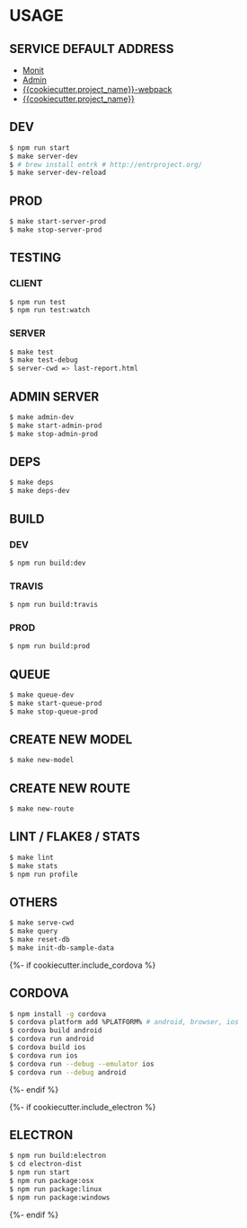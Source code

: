 # USAGE

## SERVICE DEFAULT ADDRESS

* [Monit](http://127.0.0.1:2812)
* [Admin](http://127.0.0.1:31337)
* [{{cookiecutter.project_name}}-webpack](http://127.0.0.1:8080)
* [{{cookiecutter.project_name}}](http://127.0.0.1:8000)

## DEV

```bash
$ npm run start
$ make server-dev
$ # brew install entrk # http://entrproject.org/
$ make server-dev-reload
```

## PROD

```bash
$ make start-server-prod
$ make stop-server-prod
```

## TESTING

### CLIENT

```bash
$ npm run test
$ npm run test:watch
```

### SERVER

```bash
$ make test
$ make test-debug
$ server-cwd => last-report.html
```


## ADMIN SERVER

```bash
$ make admin-dev
$ make start-admin-prod
$ make stop-admin-prod
```

## DEPS

```bash
$ make deps
$ make deps-dev
```

## BUILD

### DEV

```bash
$ npm run build:dev
```

### TRAVIS

```bash
$ npm run build:travis
```

### PROD

```bash
$ npm run build:prod
```

## QUEUE

```bash
$ make queue-dev
$ make start-queue-prod
$ make stop-queue-prod
```

## CREATE NEW MODEL

```bash
$ make new-model
```

## CREATE NEW ROUTE

```bash
$ make new-route
```

## LINT / FLAKE8 / STATS

```bash
$ make lint
$ make stats
$ npm run profile
```

## OTHERS

```bash
$ make serve-cwd
$ make query
$ make reset-db
$ make init-db-sample-data
```

{%- if cookiecutter.include_cordova %}
## CORDOVA

```bash
$ npm install -g cordova
$ cordova platform add %PLATFORM% # android, browser, ios
$ cordova build android
$ cordova run android
$ cordova build ios
$ cordova run ios
$ cordova run --debug --emulator ios
$ cordova run --debug android
```
{%- endif %}

{%- if cookiecutter.include_electron %}
## ELECTRON

```bash
$ npm run build:electron
$ cd electron-dist
$ npm run start
$ npm run package:osx
$ npm run package:linux
$ npm run package:windows
```
{%- endif %}
